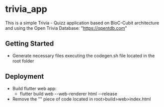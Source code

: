 # trivia_app

This is a simple Trivia - Quizz application based on BloC-Cubit architecture and using the Open Trivia Database: "https://opentdb.com"

## Getting Started

- Generate necessary files executing the codegen.sh file located in the root folder

## Deployment

- Build flutter web app:
    - flutter build web --web-renderer html --release
- Remove the "<base href="/">" piece of code located in root>build>web>index.html

